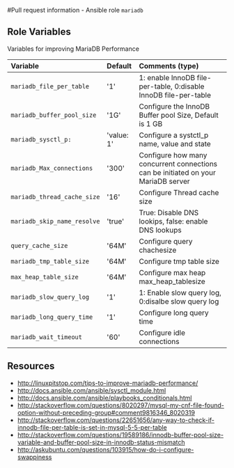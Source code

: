 #Pull request information - Ansible role `mariadb`

## Role Variables
Variables for improving MariaDB Performance

| Variable                         | Default     | Comments (type)                                                                                             |
| :---                             | :---        | :---                                                                                                        |
| `mariadb_file_per_table`         | '1'         | 1: enable InnoDB file-per-table, 0:disable InnoDB file-per-table                                            |
| `mariadb_buffer_pool_size`       | '1G'        | Configure the InnoDB Buffer pool Size, Default is 1 GB                                                      |
| `mariadb_sysctl_p:`              | 'value: 1'  | Configure a systctl_p name, value and state                                                                 |
| `mariadb_Max_connections`        | '300'       | Configure how many concurrent connections can be initiated on your MariaDB server                           |
| `mariadb_thread_cache_size`      | '16'        | Configure Thread cache size                                                                                 |
| `mariadb_skip_name_resolve`      | 'true'      | True: Disable DNS lookips, false: enable DNS lookups                                                        |
| `query_cache_size`       		   | '64M'       | Configure query chachesize                                                                                  |
| `mariadb_tmp_table_size `        | '64M'       | Configure tmp table size                                                                                    |
| `max_heap_table_size`            | '64M'       | Configure max heap max_heap_tablesize                                                                       |
| `mariadb_slow_query_log`         | '1'         | 1: Enable slow query log, 0:disalbe slow query log                                                          |
| `mariadb_long_query_time`        | '1'         | Configure long query time                                                                                   |
| `mariadb_wait_timeout`          | '60'        | Configure idle connections                                                                                  |


## Resources

  - http://linuxpitstop.com/tips-to-improve-mariadb-performance/
  - http://docs.ansible.com/ansible/sysctl_module.html
  - http://docs.ansible.com/ansible/playbooks_conditionals.html
  - http://stackoverflow.com/questions/8020297/mysql-my-cnf-file-found-option-without-preceding-group#comment9816346_8020319
  - http://stackoverflow.com/questions/22651656/any-way-to-check-if-innodb-file-per-table-is-set-in-mysql-5-5-per-table
  - http://stackoverflow.com/questions/19589186/innodb-buffer-pool-size-variable-and-buffer-pool-size-in-innodb-status-mismatch
  - http://askubuntu.com/questions/103915/how-do-i-configure-swappiness

